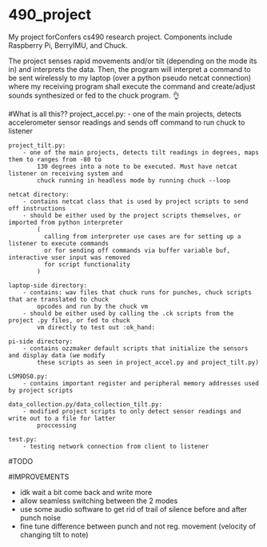 # 490_project
My project forConfers cs490 research project. Components include Raspberry Pi, BerryIMU, and Chuck.

The project senses rapid movements and/or tilt (depending on the mode its in) and interprets the data. 
Then, the program will interpret a command to be sent wirelessly to my laptop (over a python pseudo 
netcat connection) where my receiving program shall execute the command and create/adjust sounds
synthesized or fed to the chuck program. :ok_hand:

#What is all this??
    project_accel.py:
        - one of the main projects, detects accelerometer sensor readings and sends off command
            to run chuck to listener
            
    project_tilt.py:
        - one of the main projects, detects tilt readings in degrees, maps them to ranges from -80 to
            130 degrees into a note to be executed. Must have netcat listener on receiving system and
            chuck running in headless mode by running chuck --loop

    netcat directory:
        - contains netcat class that is used by project scripts to send off instructions
        - should be either used by the project scripts themselves, or imported from python interpreter
            (
              calling from interpreter use cases are for setting up a listener to execute commands
              or for sending off commands via buffer variable buf, interactive user input was removed
              for script functionality
            )
    
    laptop-side directory:
        - contains: wav files that chuck runs for punches, chuck scripts that are translated to chuck
            opcodes and run by the chuck vm
        - should be either used by calling the .ck scripts from the project .py files, or fed to chuck 
            vm directly to test out :ok_hand:
            
    pi-side directory:
        - contains ozzmaker default scripts that initialize the sensors and display data (we modify 
            these scripts as seen in project_accel.py and project_tilt.py)
            
    LSM9DS0.py:
        - contains important register and peripheral memory addresses used by project scripts
    
    data_collection.py/data_collection_tilt.py:
        - modified project scripts to only detect sensor readings and write out to a file for latter
            proccessing
            
    test.py:
        - testing network connection from client to listener
        
#TODO
 
    
#IMPROVEMENTS
- idk wait a bit come back and write more
- allow seamless switching between the 2 modes
- use some audio software to get rid of trail of silence before and after punch noise
- fine tune difference between punch and not reg. movement (velocity of changing tilt to note)
